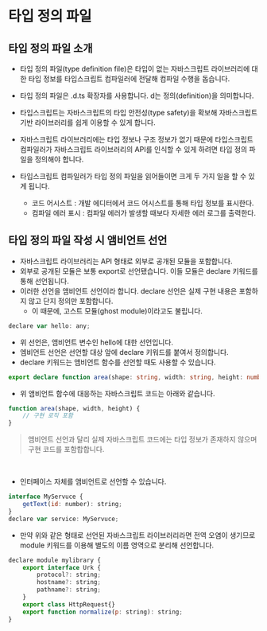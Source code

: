 
# 타입 정의 파일

## 타입 정의 파일 소개
- 타입 정의 파일(type definition file)은 타입이 없는 자바스크립트 라이브러리에 대한 타입 정보를 타입스크립트 컴파일러에 전달해 컴파일 수행을 돕습니다. 
- 타입 정의 파일은 .d.ts 확장자를 사용합니다. d는 정의(definition)을 의미합니다.
- 타입스크립트는 자바스크립트의 타입 안전성(type safety)을 확보해 자바스크립트 기반 라이브러리를 쉽게 이용할 수 있게 합니다. 
- 자바스크립트 라이브러리에는 타입 정보나 구조 정보가 없기 때문에 타입스크립트 컴파일러가 자바스크립트 라이브러리의 API를 인식할 수 있게 하려면 타입 정의 파일을 정의해야 합니다.


- 타입스크립트 컴파일러가 타입 정의 파일을 읽어들이면 크게 두 가지 일을 할 수 있게 됩니다.
  - 코드 어시스트 : 개발 에디터에서 코드 어시스트를 통해 타입 정보를 표시한다.
  - 컴파일 에러 표시 : 컴파일 에러가 발생할 때보다 자세한 에러 로그를 출력한다. 


## 타입 정의 파일 작성 시 앰비언트 선언
- 자바스크립트 라이브러리는 API 형태로 외부로 공개된 모듈을 포함합니다. 
- 외부로 공개된 모듈은 보통 export로 선언됐습니다. 이들 모듈은 declare 키워드를 통해 선언됩니다. 
- 이러한 선언을 앰비언트 선언이라 합니다. declare 선언은 실제 구현 내용은 포함하지 않고 단지 정의만 포함합니다. 
  - 이 때문에, 고스트 모듈(ghost module)이라고도 불립니다. 

```javascript
declare var hello: any;
```
- 위 선언은, 앰비언트 변수인 hello에 대한 선언입니다. 
- 엠비언트 선언은 선언할 대상 앞에 declare 키워드를 붙여서 정의합니다.
- declare 키워드는 앰비언트 함수를 선언할 때도 사용할 수 있습니다.

```typescript
export declare function area(shape: string, width: string, height: number): number;
```

- 위 앰비언트 함수에 대응하는 자바스크립트 코드는 아래와 같습니다. 

```javascript
function area(shape, width, height) {
    // 구현 로직 포함
}
``` 
> 앰비언트 선언과 달리 실제 자바스크립트 코드에는 타입 정보가 존재하지 않으며 구현 코드를 포함합합니다.


<br>

- 인터페이스 자체를 앰비언트로 선언할 수 있습니다.
```javascript
interface MyServuce {
    getText(id: number): string;
}
declare var service: MyServuce;
```

- 만약 위와 같은 형태로 선언된 자바스크립트 라이브러리라면 전역 오염이 생기므로 module 키워드를 이용해 별도의 이름 영역으로 분리해 선언합니다. 

```javascript
declare module mylibrary {
    export interface Urk {
        protocol?: string;
        hostname?: string;
        pathname?: string;
    }
    export class HttpRequest{}
    export function normalize(p: string): string;
}
```


